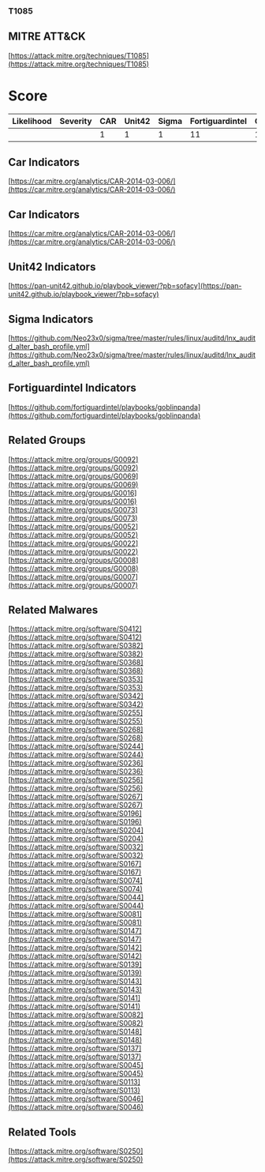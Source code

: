 
### T1085
## MITRE ATT&CK
[https://attack.mitre.org/techniques/T1085](https://attack.mitre.org/techniques/T1085)

# Score

| Likelihood | Severity | CAR | Unit42 | Sigma | Fortiguardintel | Groups | Malwares | Tools |
| ---------- | -------- | --- | ------ | ----- | --------------- | ---  | --- | --- |
 |   |   | 1 | 1 | 1 | 11 | 14 | 8 | 29 | 1 |



## Car Indicators

[https://car.mitre.org/analytics/CAR-2014-03-006/](https://car.mitre.org/analytics/CAR-2014-03-006/)
[]()


## Car Indicators

[https://car.mitre.org/analytics/CAR-2014-03-006/](https://car.mitre.org/analytics/CAR-2014-03-006/)
[]()


## Unit42 Indicators

[https://pan-unit42.github.io/playbook_viewer/?pb=sofacy](https://pan-unit42.github.io/playbook_viewer/?pb=sofacy)
[]()


## Sigma Indicators

[https://github.com/Neo23x0/sigma/tree/master/rules/linux/auditd/lnx_auditd_alter_bash_profile.yml](https://github.com/Neo23x0/sigma/tree/master/rules/linux/auditd/lnx_auditd_alter_bash_profile.yml)
[]()


## Fortiguardintel Indicators

[https://github.com/fortiguardintel/playbooks/goblinpanda](https://github.com/fortiguardintel/playbooks/goblinpanda)
[]()


## Related Groups

[https://attack.mitre.org/groups/G0092](https://attack.mitre.org/groups/G0092)
[https://attack.mitre.org/groups/G0069](https://attack.mitre.org/groups/G0069)
[https://attack.mitre.org/groups/G0016](https://attack.mitre.org/groups/G0016)
[https://attack.mitre.org/groups/G0073](https://attack.mitre.org/groups/G0073)
[https://attack.mitre.org/groups/G0052](https://attack.mitre.org/groups/G0052)
[https://attack.mitre.org/groups/G0022](https://attack.mitre.org/groups/G0022)
[https://attack.mitre.org/groups/G0008](https://attack.mitre.org/groups/G0008)
[https://attack.mitre.org/groups/G0007](https://attack.mitre.org/groups/G0007)
[]()


## Related Malwares

[https://attack.mitre.org/software/S0412](https://attack.mitre.org/software/S0412)
[https://attack.mitre.org/software/S0382](https://attack.mitre.org/software/S0382)
[https://attack.mitre.org/software/S0368](https://attack.mitre.org/software/S0368)
[https://attack.mitre.org/software/S0353](https://attack.mitre.org/software/S0353)
[https://attack.mitre.org/software/S0342](https://attack.mitre.org/software/S0342)
[https://attack.mitre.org/software/S0255](https://attack.mitre.org/software/S0255)
[https://attack.mitre.org/software/S0268](https://attack.mitre.org/software/S0268)
[https://attack.mitre.org/software/S0244](https://attack.mitre.org/software/S0244)
[https://attack.mitre.org/software/S0236](https://attack.mitre.org/software/S0236)
[https://attack.mitre.org/software/S0256](https://attack.mitre.org/software/S0256)
[https://attack.mitre.org/software/S0267](https://attack.mitre.org/software/S0267)
[https://attack.mitre.org/software/S0196](https://attack.mitre.org/software/S0196)
[https://attack.mitre.org/software/S0204](https://attack.mitre.org/software/S0204)
[https://attack.mitre.org/software/S0032](https://attack.mitre.org/software/S0032)
[https://attack.mitre.org/software/S0167](https://attack.mitre.org/software/S0167)
[https://attack.mitre.org/software/S0074](https://attack.mitre.org/software/S0074)
[https://attack.mitre.org/software/S0044](https://attack.mitre.org/software/S0044)
[https://attack.mitre.org/software/S0081](https://attack.mitre.org/software/S0081)
[https://attack.mitre.org/software/S0147](https://attack.mitre.org/software/S0147)
[https://attack.mitre.org/software/S0142](https://attack.mitre.org/software/S0142)
[https://attack.mitre.org/software/S0139](https://attack.mitre.org/software/S0139)
[https://attack.mitre.org/software/S0143](https://attack.mitre.org/software/S0143)
[https://attack.mitre.org/software/S0141](https://attack.mitre.org/software/S0141)
[https://attack.mitre.org/software/S0082](https://attack.mitre.org/software/S0082)
[https://attack.mitre.org/software/S0148](https://attack.mitre.org/software/S0148)
[https://attack.mitre.org/software/S0137](https://attack.mitre.org/software/S0137)
[https://attack.mitre.org/software/S0045](https://attack.mitre.org/software/S0045)
[https://attack.mitre.org/software/S0113](https://attack.mitre.org/software/S0113)
[https://attack.mitre.org/software/S0046](https://attack.mitre.org/software/S0046)
[]()


## Related Tools

[https://attack.mitre.org/software/S0250](https://attack.mitre.org/software/S0250)
[]()
